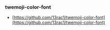 ### twemoji-color-font 
- [https://github.com/13rac1/twemoji-color-font](https://github.com/13rac1/twemoji-color-font)
